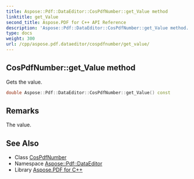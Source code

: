 ```yaml
---
title: Aspose::Pdf::DataEditor::CosPdfNumber::get_Value method
linktitle: get_Value
second_title: Aspose.PDF for C++ API Reference
description: 'Aspose::Pdf::DataEditor::CosPdfNumber::get_Value method. Gets the value in C++.'
type: docs
weight: 300
url: /cpp/aspose.pdf.dataeditor/cospdfnumber/get_value/
---
```

## CosPdfNumber::get_Value method


Gets the value.

```cpp
double Aspose::Pdf::DataEditor::CosPdfNumber::get_Value() const
```

## Remarks


The value.
## See Also

* Class [CosPdfNumber](../)
* Namespace [Aspose::Pdf::DataEditor](../../)
* Library [Aspose.PDF for C++](../../../)
